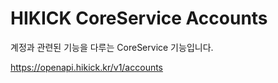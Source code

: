 # HIKICK CoreService Accounts

계정과 관련된 기능을 다루는 CoreService 기능입니다.

https://openapi.hikick.kr/v1/accounts
